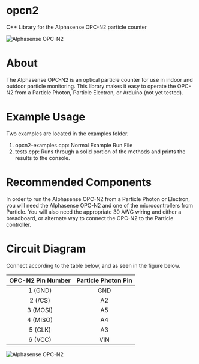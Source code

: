 # opcn2
C++ Library for the Alphasense OPC-N2 particle counter

![Alphasense OPC-N2](https://github.com/dhhagan/opcn2/blob/master/opcn2-photon.jpg)


# About

The Alphasense OPC-N2 is an optical particle counter for use in indoor and outdoor particle monitoring. This library
makes it easy to operate the OPC-N2 from a Particle Photon, Particle Electron, or Arduino (not yet tested).

# Example Usage

Two examples are located in the examples folder.

  1. opcn2-examples.cpp: Normal Example Run File
  2. tests.cpp: Runs through a solid portion of the methods and prints the results to the console.

# Recommended Components

In order to run the Alphasense OPC-N2 from a Particle Photon or Electron, you will need the Alphasense OPC-N2 and one of the microcontrollers from Particle. You will also need the appropriate 30 AWG wiring and either a breadboard, or alternate way to connect the OPC-N2 to the Particle controller.

# Circuit Diagram

Connect according to the table below, and as seen in the figure below.

| OPC-N2 Pin Number | Particle Photon Pin |
|:-----------------:|:-------------------:|
| 1 (GND) | GND |
| 2 (/CS) | A2 |
| 3 (MOSI) | A5 |
| 4 (MISO) | A4 |
| 5 (CLK) | A3 |
| 6 (VCC) | VIN |



![Alphasense OPC-N2](https://github.com/dhhagan/opcn2/blob/master/opcn2-photon-wiring.png)
